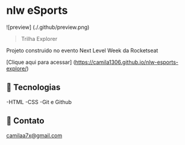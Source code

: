 # nlw eSports

![preview] (./.github/preview.png)

> Trilha Explorer

Projeto construido no evento Next Level Week da Rocketseat

[Clique aqui para acessar] (https://camila1306.github.io/nlw-esports-explore/)

## :space_invader: Tecnologias

-HTML
-CSS
-Git e Github

## :speech_balloon: Contato

camilaa7x@gmail.com
